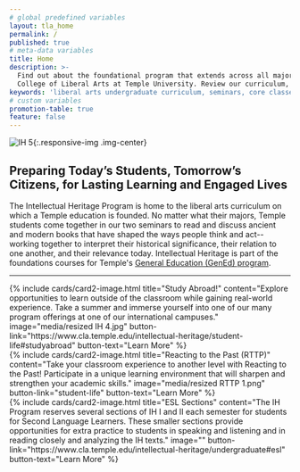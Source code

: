 ```yaml
---
# global predefined variables
layout: tla_home
permalink: /
published: true
# meta-data variables
title: Home
description: >-
  Find out about the foundational program that extends across all majors; study Intellectual Heritage at the
  College of Liberal Arts at Temple University. Review our curriculum, seminars, and core classes.
keywords: 'liberal arts undergraduate curriculum, seminars, core classes'
# custom variables
promotion-table: true
feature: false
---
```

![IH 5]({{site.baseurl}}/media/resized2hero.png){:.responsive-img .img-center}

## Preparing Today’s Students, Tomorrow’s Citizens, for Lasting Learning and Engaged Lives
The Intellectual Heritage Program is home to the liberal arts curriculum on which a Temple education is founded. No matter what their majors, Temple students come together in our two seminars to read and discuss ancient and modern books that have shaped the ways people think and act--working together to interpret their historical significance, their relation to one another, and their relevance today. Intellectual Heritage is part of the foundations courses for Temple's [General Education (GenEd) program](https://gened.temple.edu/).

___

<div class="row row-wide">
  <div class="col m12 l4">{% include cards/card2-image.html
    title="Study Abroad!"
    content="Explore opportunities to learn outside of the classroom while gaining real-world experience. Take a summer and immerse yourself into one of our many program offerings at one of our international campuses."
    image="media/resized IH 4.jpg"
    button-link="https://www.cla.temple.edu/intellectual-heritage/student-life#studyabroad"
    button-text="Learn More" %}
  </div>
  <div class="row row-wide">
    <div class="col m12 l4">{% include cards/card2-image.html
      title="Reacting to the Past (RTTP)"
      content="Take your classroom experience to another level with Reacting to the Past! Participate in a unique learning environment that will sharpen and strengthen your academic skills."
      image="media/resized RTTP 1.png"
      button-link="student-life"
      button-text="Learn More" %}
    </div>
    <div class="row row-wide">
      <div class="col m12 l4">{% include cards/card2-image.html
        title="ESL Sections"
        content="The IH Program reserves several sections of IH I and II each semester for students for Second Language Learners. These smaller sections provide opportunities for extra practice to students in speaking and listening and in reading closely and analyzing the IH texts."
        image=""
        button-link="https://www.cla.temple.edu/intellectual-heritage/undergraduate#esl"
        button-text="Learn More" %}
      </div>
</div>
